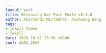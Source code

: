 ```yaml
---
layout: post
title: Releasing Not Pure Poole v0.1.0
author: Amirmahdi Mirfakhar, Xuxhuang Wang
tags:
- jekyll theme
- jekyll
date: 2020-10-01 13:56 +0800
conf: AAAI_2025
---
```

